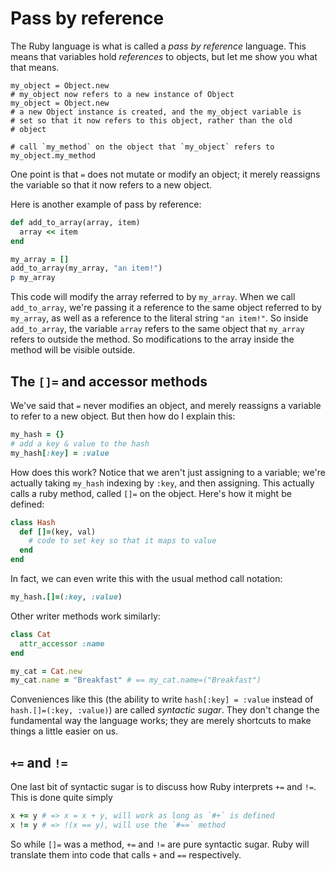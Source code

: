 # Pass by reference

The Ruby language is what is called a *pass by reference*
language. This means that variables hold *references* to objects, but
let me show you what that means.

    my_object = Object.new
    # my_object now refers to a new instance of Object
    my_object = Object.new
    # a new Object instance is created, and the my_object variable is
    # set so that it now refers to this object, rather than the old
    # object
    
    # call `my_method` on the object that `my_object` refers to
    my_object.my_method

One point is that `=` does not mutate or modify an object; it merely
reassigns the variable so that it now refers to a new object.

Here is another example of pass by reference:

```ruby
def add_to_array(array, item)
  array << item
end

my_array = []
add_to_array(my_array, "an item!")
p my_array
```

This code will modify the array referred to by `my_array`. When we
call `add_to_array`, we're passing it a reference to the same object
referred to by `my_array`, as well as a reference to the literal
string `"an item!"`. So inside `add_to_array`, the variable `array`
refers to the same object that `my_array` refers to outside the
method. So modifications to the array inside the method will be
visible outside.

## The `[]=` and accessor methods

We've said that `=` never modifies an object, and merely reassigns a
variable to refer to a new object. But then how do I explain this:

```ruby
my_hash = {}
# add a key & value to the hash
my_hash[:key] = :value
```

How does this work? Notice that we aren't just assigning to a
variable; we're actually taking `my_hash` indexing by `:key`, and then
assigning. This actually calls a ruby method, called `[]=` on the
object. Here's how it might be defined:

```ruby
class Hash
  def []=(key, val)
    # code to set key so that it maps to value
  end
end
```

In fact, we can even write this with the usual method call notation:

```ruby
my_hash.[]=(:key, :value)
```

Other writer methods work similarly:

```ruby
class Cat
  attr_accessor :name
end

my_cat = Cat.new
my_cat.name = "Breakfast" # == my_cat.name=("Breakfast")
```

Conveniences like this (the ability to write `hash[:key] = :value`
instead of `hash.[]=(:key, :value)`) are called *syntactic
sugar*. They don't change the fundamental way the language works; they
are merely shortcuts to make things a little easier on us.

## `+=` and `!=`

One last bit of syntactic sugar is to discuss how Ruby interprets `+=`
and `!=`. This is done quite simply

```ruby
x += y # => x = x + y, will work as long as `#+` is defined
x != y # => !(x == y), will use the `#==` method
```

So while `[]=` was a method, `+=` and `!=` are pure syntactic
sugar. Ruby will translate them into code that calls `+` and `==`
respectively.
